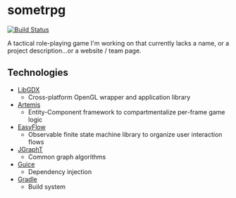 sometrpg
========


[![Build Status](https://travis-ci.org/rgee/sometrpg.png)](https://travis-ci.org/rgee/sometrpg)

A tactical role-playing game I'm working on that currently lacks a name, or a project description...or a website / team page.

Technologies
--------
- [LibGDX](http://libgdx.badlogicgames.com)
  - Cross-platform OpenGL wrapper and application library
- [Artemis](http://gamadu.com/artemis)
  - Entity-Component framework to compartmentalize per-frame game logic
- [EasyFlow](https://github.com/Beh01der/EasyFlow)
  - Observable finite state machine library to organize user interaction flows
- [JGraphT](http://jgrapht.org/)
  - Common graph algorithms
- [Guice](https://code.google.com/p/google-guice/)
  - Dependency injection
- [Gradle](http://www.gradle.org/)
  - Build system

